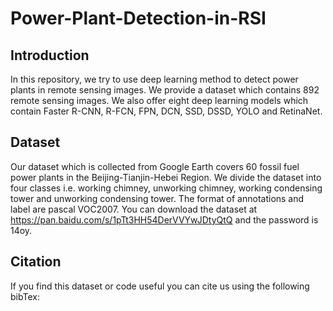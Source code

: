 # Power-Plant-Detection-in-RSI


Introduction
---
In this repository, we try to use deep learning method to detect power plants in remote sensing images. We provide a dataset which 
contains 892 remote sensing images. We also offer eight deep learning models which contain Faster R-CNN, R-FCN, FPN, DCN, SSD, DSSD, YOLO and RetinaNet.

Dataset
---
Our dataset which is collected from Google Earth covers 60 fossil fuel power plants in the Beijing-Tianjin-Hebei Region. We divide the 
dataset into four classes i.e. working chimney, unworking chimney, working condensing tower and unworking condensing tower. The format of 
annotations and label are pascal VOC2007. You can download the dataset at https://pan.baidu.com/s/1pTt3HH54DerVVYwJDtyQtQ and the 
password is 14oy. 

Citation
---
If you find this dataset or code useful you can cite us using the following bibTex:
